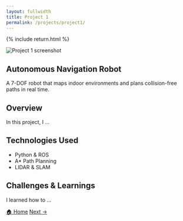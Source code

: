 ```yaml
---
layout: fullwidth
title: Project 1
permalink: /projects/project1/
---
```


{% include return.html %}

<section class="project-hero">
  <img src="{{ '/assets/project1_screenshot.png' | relative_url }}" alt="Project 1 screenshot" class="project-image">
  <div class="project-intro">
    <h1>Autonomous Navigation Robot</h1>
    <p>
      A 7-DOF robot that maps indoor environments and plans collision-free paths in real time.
    </p>
  </div>
</section>

<section class="project-details">
  <h2>Overview</h2>
  <p>In this project, I …</p>

  <h2>Technologies Used</h2>
  <ul>
    <li>Python & ROS</li>
    <li>A* Path Planning</li>
    <li>LIDAR & SLAM</li>
  </ul>

  <h2>Challenges & Learnings</h2>
  <p>I learned how to …</p>
</section>


<footer class="page-return-footer">
  <a href="/"               class="btn btn-home">🏠 Home</a>
  <a href="/projects/project2" class="btn btn-next">Next →</a>
</footer>
